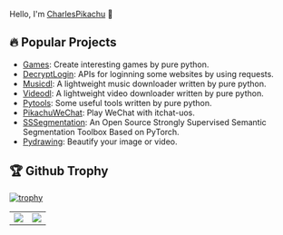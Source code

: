 Hello, I'm [CharlesPikachu](https://charlespikachu.github.io/) 👋


## 🔥 Popular Projects

- [Games](https://github.com/CharlesPikachu/Games): Create interesting games by pure python.
- [DecryptLogin](https://github.com/CharlesPikachu/DecryptLogin): APIs for loginning some websites by using requests.
- [Musicdl](https://github.com/CharlesPikachu/musicdl): A lightweight music downloader written by pure python.
- [Videodl](https://github.com/CharlesPikachu/videodl): A lightweight video downloader written by pure python.
- [Pytools](https://github.com/CharlesPikachu/pytools): Some useful tools written by pure python.
- [PikachuWeChat](https://github.com/CharlesPikachu/pikachuwechat): Play WeChat with itchat-uos.
- [SSSegmentation](https://github.com/SegmentationBLWX/sssegmentation): An Open Source Strongly Supervised Semantic Segmentation Toolbox Based on PyTorch.
- [Pydrawing](https://github.com/CharlesPikachu/pydrawing): Beautify your image or video.


## 🏆 Github Trophy
[![trophy](https://github-profile-trophy.vercel.app/?username=CharlesPikachu)](https://github-profile-trophy.vercel.app/?username=CharlesPikachu)


<table>
  <tr>
    <td align="center" style="padding=0;width=50%;">
      <img align="center" style="padding=0;" src="https://github-readme-stats.vercel.app/api/?username=CharlesPikachu&show_icons=true&hide_border=true&icon_color=C9F9D9&hide_title=true&count_private=true" />

  <td align="center" style="padding=0;width=70%;">
      <img align="center" style="padding=0;" src="https://github-readme-stats.quantumlytangled.vercel.app/api/top-langs/?username=CharlesPikachu&layout=compact&show_icons=true&hide_border=true&icon_color=f0f0f000&count_private=true" />
    </td>
  </tr>
</table>
